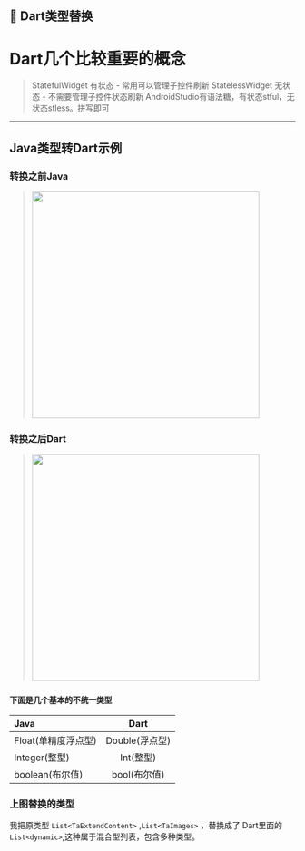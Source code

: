 ## 🥁 Dart类型替换

# Dart几个比较重要的概念
> StatefulWidget  有状态 - 常用可以管理子控件刷新
> StatelessWidget 无状态 - 不需要管理子控件状态刷新
> AndroidStudio有语法糖，有状态stful，无状态stless。拼写即可






----------------------------------
## Java类型转Dart示例

### 转换之前Java

 > <img src="https://zcsuper-image-1301565650.cos.ap-nanjing.myqcloud.com/MyWordPhotos/dart2.png " width=400 > 


### 转换之后Dart

 > <img src="https://zcsuper-image-1301565650.cos.ap-nanjing.myqcloud.com/MyWordPhotos/dart1.png" width=400 > 





### `下面是几个基本的不统一类型`

| Java        | Dart        |
| :---        |    :----:   |
| Float(单精度浮点型) | Double(浮点型)       |
| Integer(整型)   | Int(整型) |
| boolean(布尔值)   | bool(布尔值) |



### 上图替换的类型

我把原类型 `List<TaExtendContent>` ,`List<TaImages>` ，替换成了 Dart里面的  `List<dynamic>`,这种属于混合型列表，包含多种类型。